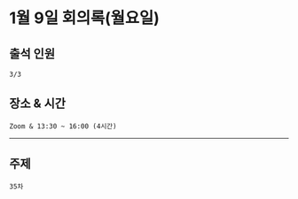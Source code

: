 # **1월 9일 회의록(월요일)**

## **출석 인원**
```
3/3
```

## **장소 & 시간**
```
Zoom & 13:30 ~ 16:00 (4시간)
```
---
## **주제**
```
35차
```